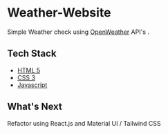 # Weather-Website
Simple Weather check using [OpenWeather](https://openweathermap.org/) API's .

## Tech Stack
- [HTML 5](https://developer.mozilla.org/en-US/docs/Glossary/HTML5)
- [CSS 3](https://developer.mozilla.org/en-US/docs/Web/CSS)
- [Javascript](https://www.javascript.com/)

## What's Next
Refactor using React.js and Material UI / Tailwind CSS
